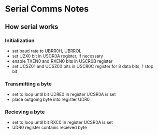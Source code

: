 # Serial Comms Notes

## How serial works

### Initialization

* set baud rate to UBRR0H, UBRROL
* set U2X0 bit in USCR0A register, if necessary
* enable TXEN0 and RXEN0 bits in USCR0B register
* set UCSZ01 and UCSZ00 bits in USCR0C register for 8 data bits, 1 stop bit

### Transmitting a byte

* set to loop until bit UDRE0 in register UCSR0A is set
* place outgoing byte into register UDR0

### Recieving a byte

* set to loop until bit RXC0 in register UCSR0A is set
* UDR0 register contains recieved byte